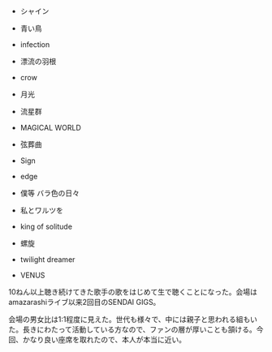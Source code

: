 

- シャイン
- 青い鳥
- infection
- 漂流の羽根

- crow
- 月光
- 流星群

- MAGICAL WORLD
- 弦葬曲
- Sign
- edge
- 僕等 バラ色の日々
- 私とワルツを
- king of solitude
- 螺旋
- twilight dreamer
- VENUS


10ねん以上聴き続けてきた歌手の歌をはじめて生で聴くことになった。会場はamazarashiライブ以来2回目のSENDAI GIGS。

会場の男女比は1:1程度に見えた。世代も様々で、中には親子と思われる組もいた。長きにわたって活動している方なので、ファンの層が厚いことも頷ける。今回、かなり良い座席を取れたので、本人が本当に近い。

